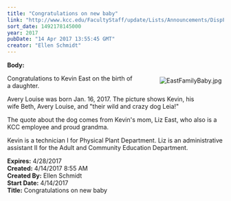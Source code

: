 ```yaml
---
title: "Congratulations on new baby"
link: "http://www.kcc.edu/FacultyStaff/update/Lists/Announcements/DispForm.aspx?ID=2420"
sort_date: 1492178145000
year: 2017
pubDate: "14 Apr 2017 13:55:45 GMT"
creator: "Ellen Schmidt"
---
```


<div><b>Body:</b> <div class="ExternalClass9B4A3C53701C48BEA2E81EC1234E08AC"><p><img alt="EastFamilyBaby.jpg" src="/FacultyStaff/update/Documents/EastFamilyBaby.jpg" style="vertical-align:auto;float:right;margin:5px" />Congratulations to Kevin East on the birth of a daughter.</p>
<p>Avery Louise was born Jan. 16, 2017. The picture shows Kevin, his wife Beth, Avery Louise, and &quot;their wild and crazy dog Leia!&quot;</p>
<p>The quote about the dog comes from Kevin's mom, Liz East, who also is a KCC employee and proud grandma.</p>
<p>Kevin is a technician I for Physical Plant Department. Liz is an administrative assistant II for the Adult and Community Education Department.</p></div></div>
<div><b>Expires:</b> 4/28/2017</div>
<div><b>Created:</b> 4/14/2017 8:55 AM</div>
<div><b>Created By:</b> Ellen Schmidt</div>
<div><b>Start Date:</b> 4/14/2017</div>
<div><b>Title:</b> Congratulations on new baby</div>
